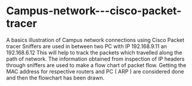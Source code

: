 # Campus-network---cisco-packet-tracer
A basics illustration of Campus network connections  using Cisco Packet tracer
Sniffers are used in between two PC with IP 192.168.9.11 an 192.168.6.12 
This will help to track the packets which travelled along the path of network. The information obtained from inspection of IP headers through sniffers are used to make a flow chart of packet flow. 
Getting the MAC address for respective routers and PC ( ARP ) are considered done and then the flowchart has been drawn.
